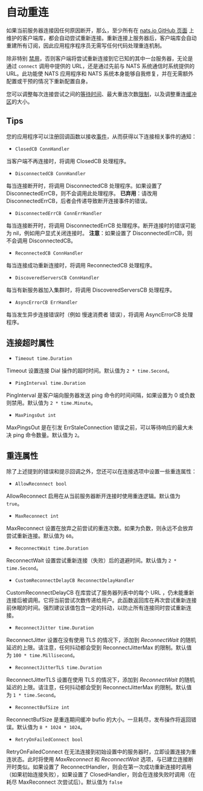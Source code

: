 # 自动重连

如果当前服务器连接因任何原因断开，那么，至少所有在 [nats.io GitHub 页面](https://github.com/nats-io) 上维护的客户端库，都会自动尝试重新连接。重新连接上服务器后，客户端库会自动重建所有订阅，因此应用程序程序员无需写任何代码处理重连机制。

除非特别 [禁用](disable.md)，否则客户端将尝试重新连接到它已知的其中一台服务器，无论是通过 `connect` 调用中提供的 URL，还是通过先前与 NATS 系统通信时系统提供的 URL。此功能使 NATS 应用程序和 NATS 系统本身能够自我修复，并在无需额外配置或干预的情况下重新配置自身。

您可以调整每次连接尝试之间的[等待时间](wait.md)、最大重连次数[限制](max.md)，以及调整重连[缓冲区](buffer.md)的大小。
## Tips

您的应用程序可以注册回调函数以接收[事件](events.md)，从而获得以下连接相关事件的通知：

* `ClosedCB ConnHandler`

当客户端不再连接时，将调用 ClosedCB 处理程序。

* `DisconnectedCB ConnHandler`

每当连接断开时，将调用 DisconnectedCB 处理程序。如果设置了 DisconnectedErrCB，则不会调用此处理程序。
**已弃用**：请改用 DisconnectedErrCB，后者会传递导致断开连接事件的错误。

* `DisconnectedErrCB ConnErrHandler`

每当连接断开时，将调用 DisconnectedErrCB 处理程序。断开连接时的错误可能为 nil，例如用户显式关闭连接时。
**注意**：如果设置了 DisconnectedErrCB，则不会调用 DisconnectedCB。

* `ReconnectedCB ConnHandler`

每当连接成功重新连接时，将调用 ReconnectedCB 处理程序。

* `DiscoveredServersCB ConnHandler`

每当有新服务器加入集群时，将调用 DiscoveredServersCB 处理程序。

* `AsyncErrorCB ErrHandler`
  
每当发生异步连接错误时（例如 慢速消费者 错误），将调用 AsyncErrorCB 处理程序。

## 连接超时属性

* `Timeout time.Duration`

Timeout 设置连接 Dial 操作的超时时间。默认值为 `2 * time.Second`。

* `PingInterval time.Duration`

PingInterval 是客户端向服务器发送 ping 命令的时间间隔，如果设置为 0 或负数则禁用。默认值为 `2 * time.Minute`。

* `MaxPingsOut int`

MaxPingsOut 是在引发 ErrStaleConnection 错误之前，可以等待响应的最大未决 ping 命令数量。默认值为 `2`。

## 重连属性

除了上述提到的错误和提示回调之外，您还可以在连接选项中设置一些重连属性：

* `AllowReconnect bool`

AllowReconnect 启用在从当前服务器断开连接时使用重连逻辑。默认值为 `true`。

* `MaxReconnect int`

MaxReconnect 设置在放弃之前尝试的重连次数。如果为负数，则永远不会放弃尝试重新连接。默认值为 `60`。

* `ReconnectWait time.Duration`

ReconnectWait 设置尝试重新连接（失败）后的退避时间。默认值为 `2 * time.Second`。

* `CustomReconnectDelayCB ReconnectDelayHandler`
  
CustomReconnectDelayCB 在库尝试了服务器列表中的每个 URL ，仍未能重新连接后被调用。它将当前尝试次数传递给用户。此函数返回库在再次尝试重新连接前休眠的时间。强烈建议该值包含一定的抖动，以防止所有连接同时尝试重新连接。

* `ReconnectJitter time.Duration`
  
ReconnectJitter 设置在没有使用 TLS 的情况下，添加到 *ReconnectWait* 的随机延迟的上限。请注意，任何抖动都会受到 ReconnectJitterMax 的限制。默认值为 `100 * time.Millisecond`。

* `ReconnectJitterTLS time.Duration`

ReconnectJitterTLS 设置在使用 TLS 的情况下，添加到 *ReconnectWait* 的随机延迟的上限。请注意，任何抖动都会受到 ReconnectJitterMax 的限制。默认值为 `1 * time.Second`。

* `ReconnectBufSize int`

ReconnectBufSize 是重连期间缓冲 bufio 的大小。一旦耗尽，发布操作将返回错误。默认值为 `8 * 1024 * 1024`。

* `RetryOnFailedConnect bool`

RetryOnFailedConnect 在无法连接到初始设置中的服务器时，立即设置连接为重连状态。此时将使用 *MaxReconnect* 和 *ReconnectWait* 选项，与已建立连接断开时类似。如果设置了 ReconnectHandler，则会在第一次成功重新连接时调用（如果初始连接失败），如果设置了 ClosedHandler，则会在连接失败时调用（在耗尽 MaxReconnect 次尝试后）。默认值为 `false`